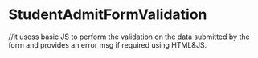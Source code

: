 # StudentAdmitFormValidation

//it usess basic JS to perform the validation on the data submitted by the form and provides an error msg if required using HTML&JS.
